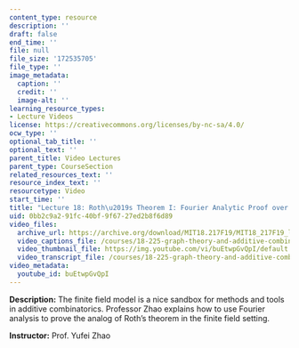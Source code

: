 ```yaml
---
content_type: resource
description: ''
draft: false
end_time: ''
file: null
file_size: '172535705'
file_type: ''
image_metadata:
  caption: ''
  credit: ''
  image-alt: ''
learning_resource_types:
- Lecture Videos
license: https://creativecommons.org/licenses/by-nc-sa/4.0/
ocw_type: ''
optional_tab_title: ''
optional_text: ''
parent_title: Video Lectures
parent_type: CourseSection
related_resources_text: ''
resource_index_text: ''
resourcetype: Video
start_time: ''
title: "Lecture 18: Roth\u2019s Theorem I: Fourier Analytic Proof over Finite Field"
uid: 0bb2c9a2-91fc-40bf-9f67-27ed2b8f6d89
video_files:
  archive_url: https://archive.org/download/MIT18.217F19/MIT18_217F19_lec18_300k.mp4
  video_captions_file: /courses/18-225-graph-theory-and-additive-combinatorics-fall-2023/buEtwpGvQpI_captions.vtt
  video_thumbnail_file: https://img.youtube.com/vi/buEtwpGvQpI/default.jpg
  video_transcript_file: /courses/18-225-graph-theory-and-additive-combinatorics-fall-2023/buEtwpGvQpI_transcript.pdf
video_metadata:
  youtube_id: buEtwpGvQpI
---
```

**Description:** The finite field model is a nice sandbox for methods and tools in additive combinatorics. Professor Zhao explains how to use Fourier analysis to prove the analog of Roth’s theorem in the finite field setting.

**Instructor:** Prof. Yufei Zhao